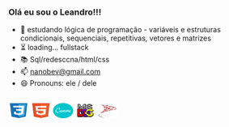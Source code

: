 ### Olá eu sou o Leandro!!!

- 🌱 estudando lógica de programação - variáveis e estruturas condicionais, sequenciais, repetitivas, vetores e matrizes
- ⏳ loading... fullstack
- 📚 Sql/redesccna/html/css
- 📫 nanobev@gmail.com
- 😄 Pronouns: ele / dele

<div style="display: inline_block"><br>
  <img align="center" alt="Rafa-Js" height="30" width="40" src="https://raw.githubusercontent.com/devicons/devicon/master/icons/css3/css3-original.svg">
  <img align="center" alt="Rafa-Ts" height="30" width="40" src="https://raw.githubusercontent.com/devicons/devicon/master/icons/html5/html5-original.svg">
  <img align="center" alt="Rafa-Ts" height="30" width="40" src="https://raw.githubusercontent.com/devicons/devicon/master/icons/canva/canva-original.svg">
  <img align="center" alt="Rafa-Ts" height="30" width="40" src="https://raw.githubusercontent.com/devicons/devicon/master/icons/msdos/msdos-original.svg">
  <img align="center" alt="Rafa-Ts" height="30" width="40" src="https://raw.githubusercontent.com/devicons/devicon/master/icons/microsoftsqlserver/microsoftsqlserver-original.svg">
  </div>
